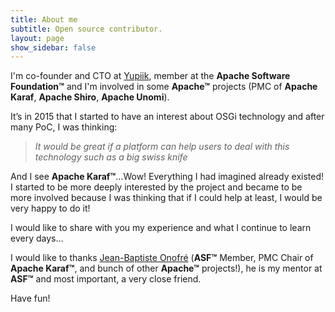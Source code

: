 ```yaml
---
title: About me
subtitle: Open source contributor.
layout: page
show_sidebar: false
---
```


I'm co-founder and CTO at [Yupiik](https://www.yupiik.com), member at the **Apache Software Foundation™** and I'm involved in some **Apache™** projects (PMC of **Apache Karaf**, **Apache Shiro**, **Apache Unomi**). 

It’s in 2015 that I started to have an interest about OSGi technology and after many PoC, I was thinking:

> *It would be great if a platform can help users to deal with this technology such as a big swiss knife*

And I see **Apache Karaf™**…Wow! Everything I had imagined already existed! I started to be more deeply interested by the project and became to be more involved because I was thinking that if I could help at least, I would be very happy to do it!

I would like to share with you my experience and what I continue to learn every days…

I would like to thanks [Jean-Baptiste Onofré](http://blog.nanthrax.net) (**ASF™** Member, PMC Chair of **Apache Karaf™**, and bunch of other **Apache™** projects!), he is my mentor at **ASF™** and most important, a very close friend.

Have fun!

